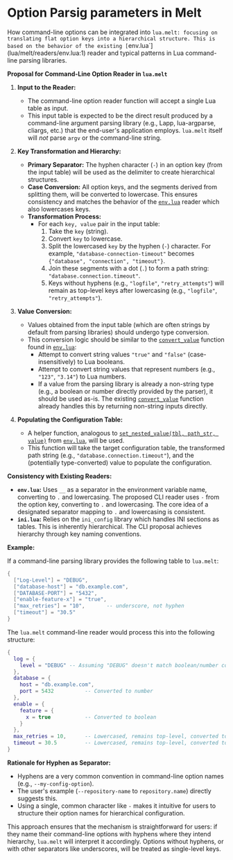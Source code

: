 # Option Parsig parameters in Melt

How command-line options can be integrated into
`lua.melt: focusing on translating flat option keys into a hierarchical structure. This is based on the behavior of the existing [`env.lua`](lua/melt/readers/env.lua:1)
reader and typical patterns in Lua command-line parsing libraries.

**Proposal for Command-Line Option Reader in `lua.melt`**

1.  **Input to the Reader:**

    - The command-line option reader function will accept a single Lua table as
      input.
    - This input table is expected to be the direct result produced by a
      command-line argument parsing library (e.g., Lapp, lua-argparse, cliargs,
      etc.) that the end-user's application employs. `lua.melt` itself will
      _not_ parse `argv` or the command-line string.

2.  **Key Transformation and Hierarchy:**

    - **Primary Separator:** The hyphen character (`-`) in an option key (from
      the input table) will be used as the delimiter to create hierarchical
      structures.
    - **Case Conversion:** All option keys, and the segments derived from
      splitting them, will be converted to lowercase. This ensures consistency
      and matches the behavior of the [`env.lua`](lua/melt/readers/env.lua:82)
      reader which also lowercases keys.
    - **Transformation Process:**
      - For each `key, value` pair in the input table:
        1.  Take the `key` (string).
        2.  Convert `key` to lowercase.
        3.  Split the lowercased `key` by the hyphen (`-`) character. For
            example, `"database-connection-timeout"` becomes
            `{"database", "connection", "timeout"}`.
        4.  Join these segments with a dot (`.`) to form a path string:
            `"database.connection.timeout"`.
        5.  Keys without hyphens (e.g., `"logfile"`, `"retry_attempts"`) will
            remain as top-level keys after lowercasing (e.g., `"logfile"`,
            `"retry_attempts"`).

3.  **Value Conversion:**

    - Values obtained from the input table (which are often strings by default
      from parsing libraries) should undergo type conversion.
    - This conversion logic should be similar to the
      [`convert_value`](lua/melt/readers/env.lua:24) function found in
      [`env.lua`](lua/melt/readers/env.lua:1):
      - Attempt to convert string values `"true"` and `"false"`
        (case-insensitively) to Lua booleans.
      - Attempt to convert string values that represent numbers (e.g., `"123"`,
        `"3.14"`) to Lua numbers.
      - If a value from the parsing library is already a non-string type (e.g.,
        a boolean or number directly provided by the parser), it should be used
        as-is. The existing [`convert_value`](lua/melt/readers/env.lua:25)
        function already handles this by returning non-string inputs directly.

4.  **Populating the Configuration Table:**
    - A helper function, analogous to
      [`set_nested_value(tbl, path_str, value)`](lua/melt/readers/env.lua:6)
      from [`env.lua`](lua/melt/readers/env.lua:1), will be used.
    - This function will take the target configuration table, the transformed
      path string (e.g., `"database.connection.timeout"`), and the (potentially
      type-converted) value to populate the configuration.

**Consistency with Existing Readers:**

- **`env.lua`:** Uses `__` as a separator in the environment variable name,
  converting to `.` and lowercasing. The proposed CLI reader uses `-` from the
  option key, converting to `.` and lowercasing. The core idea of a designated
  separator mapping to `.` and lowercasing is consistent.
- **`ini.lua`:** Relies on the `ini_config` library which handles INI sections
  as tables. This is inherently hierarchical. The CLI proposal achieves
  hierarchy through key naming conventions.

**Example:**

If a command-line parsing library provides the following table to `lua.melt`:

```lua
{
  ["Log-Level"] = "DEBUG",
  ["database-host"] = "db.example.com",
  ["DATABASE-PORT"] = "5432",
  ["enable-feature-x"] = "true",
  ["max_retries"] = "10",       -- underscore, not hyphen
  ["timeout"] = "30.5"
}
```

The `lua.melt` command-line reader would process this into the following
structure:

```lua
{
  log = {
    level = "DEBUG" -- Assuming "DEBUG" doesn't match boolean/number conversion
  },
  database = {
    host = "db.example.com",
    port = 5432          -- Converted to number
  },
  enable = {
    feature = {
      x = true           -- Converted to boolean
    }
  },
  max_retries = 10,      -- Lowercased, remains top-level, converted to number
  timeout = 30.5         -- Lowercased, remains top-level, converted to number
}
```

**Rationale for Hyphen as Separator:**

- Hyphens are a very common convention in command-line option names (e.g.,
  `--my-config-option`).
- The user's example (`--repository-name` to `repository.name`) directly
  suggests this.
- Using a single, common character like `-` makes it intuitive for users to
  structure their option names for hierarchical configuration.

This approach ensures that the mechanism is straightforward for users: if they
name their command-line options with hyphens where they intend hierarchy,
`lua.melt` will interpret it accordingly. Options without hyphens, or with other
separators like underscores, will be treated as single-level keys.
